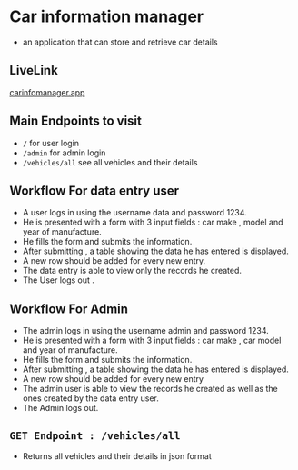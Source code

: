 # Car information manager
- an application that can store and retrieve car details

## LiveLink
[carinfomanager.app](https://lucid-blow-production.up.railway.app/)

## Main Endpoints to visit
- ```/``` for user login
- ```/admin``` for admin login
- ``/vehicles/all`` see all vehicles and their details
## Workflow For data entry user
- A user logs in using the username data and password 1234. 
- He is presented with a form with 3 input fields : car make , model and year of
  manufacture. 
- He fills the form and submits the information. 
- After submitting , a table showing the data he has entered is displayed. 
- A new row should be added for every new entry. 
- The data entry is able to view only the records he created. 
- The User logs out .
## Workflow For Admin
- The admin logs in using the username admin and password 1234. 
- He is presented with a form with 3 input fields : car make , car model
  and year of manufacture. 
- He fills the form and submits the information. 
- After submitting , a table showing the data he has entered is displayed. 
- A new row should be added for every new entry 
- The admin user is able to view the records he created as well as the ones
  created by the data entry user. 
- The Admin logs out.

## ```GET Endpoint : /vehicles/all```
- Returns all vehicles and their details in json format